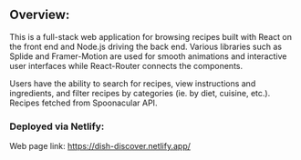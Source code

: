 ## Overview: 
This is a full-stack web application for browsing recipes built with React on the front end and Node.js driving the back end. Various libraries such as Splide and Framer-Motion are used for smooth animations and interactive user interfaces while React-Router connects the components. 

Users have the ability to search for recipes, view instructions and ingredients, and filter recipes by categories (ie. by diet, cuisine, etc.). Recipes fetched from Spoonacular API.

### Deployed via Netlify: 
Web page link: https://dish-discover.netlify.app/
